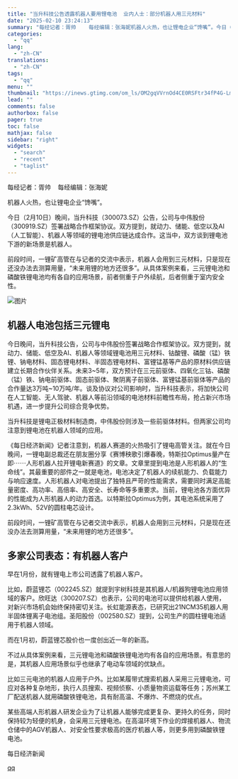 ```yaml
---
title: "当升科技公告透露机器人要用锂电池  业内人士：部分机器人用三元材料"
date: "2025-02-10 23:24:13"
summary: "每经记者：胥帅    每经编辑：张海妮机器人火热，也让锂电企业“馋嘴”。今日（2月10日）晚间，当升..."
categories:
  - "qq"
lang:
  - "zh-CN"
translations:
  - "zh-CN"
tags:
  - "qq"
menu: ""
thumbnail: "https://inews.gtimg.com/om_ls/OM2gqVVrnOd4CE0RSFtr34fP4G-LmQdtbIejkZi1rs_rkAA_640360/0"
lead: ""
comments: false
authorbox: false
pager: true
toc: false
mathjax: false
sidebar: "right"
widgets:
  - "search"
  - "recent"
  - "taglist"
---
```


每经记者：胥帅    每经编辑：张海妮

机器人火热，也让锂电企业“馋嘴”。

今日（2月10日）晚间，当升科技（300073.SZ）公告，公司与中伟股份（300919.SZ）签署战略合作框架协议。双方提到，就动力、储能、低空以及AI（人工智能）、机器人等领域的锂电池供应链达成合作。这当中，双方谈到锂电池下游的新场景是机器人。

前段时间，一锂矿高管在与记者的交流中表示，机器人会用到三元材料，只是现在还没办法去测算用量，“未来用锂的地方还很多”。从具体案例来看，三元锂电池和磷酸铁锂电池均有各自的应用场景，前者侧重于户外续航，后者侧重于室内安全性。

![图片](https://inews.gtimg.com/om_bt/OuV4Ekxf7REMsFDjTT9yoi4w4PBd9XPHhA-yhYyTdtRXoAA/641)

机器人电池包括三元锂电
-----------

今日晚间，当升科技公告，公司与中伟股份签署战略合作框架协议。双方提到，就动力、储能、低空及AI、机器人等领域锂电池用三元材料、钴酸锂、磷酸（锰）铁锂、钠电材料、固态锂电材料、半固态锂电材料、富锂锰基等产品的原材料供应链建立长期合作伙伴关系。未来3~5年，双方预计在三元前驱体、四氧化三钴、磷酸（锰）铁、钠电前驱体、固态前驱体、聚阴离子前驱体、富锂锰基前驱体等产品的合作量达3万吨~10万吨/年。谈及协议对公司影响时，当升科技表示，将加快公司在人工智能、无人驾驶、机器人等前沿领域的电池材料前瞻性布局，抢占新兴市场机遇，进一步提升公司综合竞争优势。

当升科技是锂电正极材料制造商，中伟股份则涉及一些前驱体材料。但两家公司均注意到锂电池在机器人领域的应用。

《每日经济新闻》记者注意到，机器人赛道的火热吸引了锂电高管关注。就在今日晚间，一锂电副总裁还在朋友圈分享《赛博秧歌引爆春晚，特斯拉Optimus量产在即⋯⋯人形机器人拉开锂电新赛道》的文章。文章里提到电池是人形机器人的“生命线”。其最重要的部件之一就是电池，电池决定了机器人的续航能力、负载能力与响应速度。人形机器人对电池提出了独特且严苛的性能需求，需要同时满足高能量密度、高功率、高倍率、高安全、长寿命等多重要求。当前，锂电池各方面优异的性能成为人形机器人的动力首选。以特斯拉Optimus为例，其电池系统采用了2.3kWh、52V的圆柱电芯设计。

前段时间，一锂矿高管在与记者交流中表示，机器人会用到三元材料，只是现在还没办法去测算用量，“未来用锂的地方还很多”。

多家公司表态：有机器人客户
-------------

早在1月份，就有锂电上市公司透露了机器人客户。

比如，蔚蓝锂芯（002245.SZ）就提到宇树科技是其机器人/机器狗锂电池应用领域的客户。欣旺达（300207.SZ）也表示，公司的电池可以提供给机器人使用，对新兴市场机会始终保持密切关注。长虹能源表态，已研究出21NCM35机器人用半固体锂离子电池组。圣阳股份（002580.SZ）提到，公司生产的圆柱锂电池适用于机器人领域。

而在1月初，蔚蓝锂芯股价也一度创出近一年的新高。

不过从具体案例来看，三元锂电池和磷酸铁锂电池均有各自的应用场景。有意思的是，其机器人应用场景似乎也继承了电动车领域的优缺点。

比如三元电池的机器人应用于户外。比如某履带式搜索机器人采用三元锂电池，可应对各种复杂地形，执行人员搜索、视频侦察、小质量物资运载等任务；苏州某工厂配送机器人就用磷酸铁锂电池，具有耐高温、不爆炸、不燃烧的优点。

某些高端人形机器人研发企业为了让机器人能够完成更复杂、更持久的任务，同时保持较为轻便的机身，会采用三元锂电池。在高温环境下作业的焊接机器人、物流仓储中的AGV机器人、对安全性要求极高的医疗机器人等，则更多用到磷酸铁锂电池。

  

每日经济新闻

[qq](https://new.qq.com/rain/a/20250210A08XZJ00)
